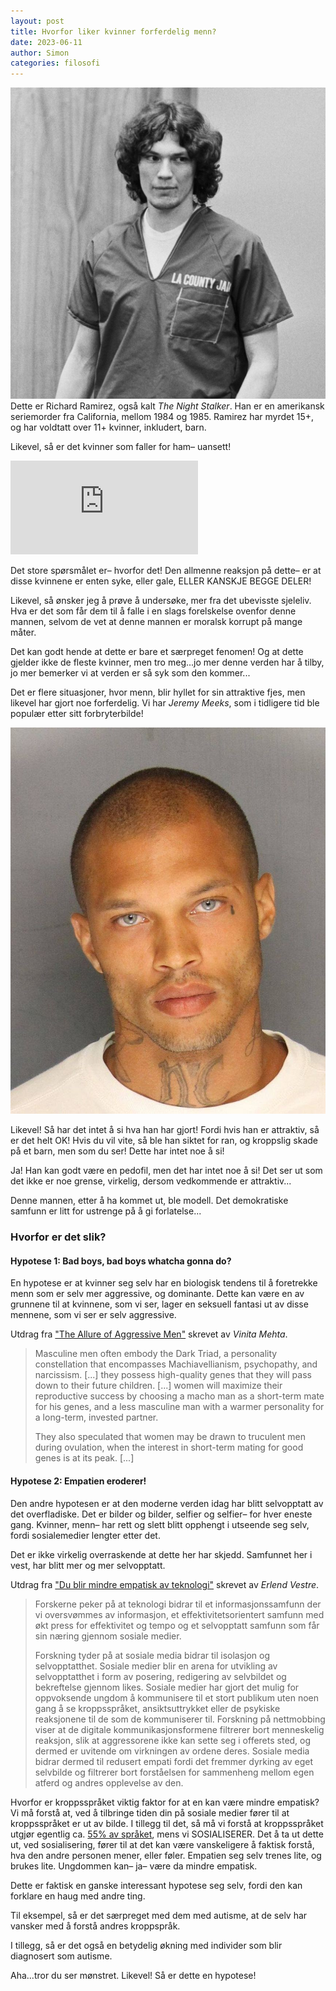 ```yaml
---
layout: post 
title: Hvorfor liker kvinner forferdelig menn?
date: 2023-06-11
author: Simon
categories: filosofi
---
```

![Richard Ramirez](/assets/images/richard_ramirez.jpg)
Dette er Richard Ramirez, også kalt *The Night Stalker*. Han er en amerikansk seriemorder fra California, mellom 1984 og 1985. Ramirez har myrdet 15+, og har voldtatt over 11+ kvinner, inkludert, barn.

Likevel, så er det kvinner som faller for ham– uansett! 

<div class="video-container">
  <iframe src="https://www.youtube-nocookie.com/embed/-Rlm-n3vfVM" frameborder="0" allow="autoplay; encrypted-media" allowfullscreen></iframe>
</div>

Det store spørsmålet er– hvorfor det! Den allmenne reaksjon på dette– er at disse kvinnene er enten syke, eller gale, ELLER KANSKJE BEGGE DELER!

Likevel, så ønsker jeg å prøve å undersøke, mer fra det ubevisste sjeleliv. Hva er det som får dem til å falle i en slags forelskelse ovenfor denne mannen, selvom de vet at denne mannen er moralsk korrupt på mange måter.

Det kan godt hende at dette er bare et særpreget fenomen! Og at dette gjelder ikke de fleste kvinner, men tro meg...jo mer denne verden har å tilby, jo mer bemerker vi at verden er så syk som den kommer...

Det er flere situasjoner, hvor menn, blir hyllet for sin attraktive fjes, men likevel har gjort noe forferdelig. Vi har *Jeremy Meeks*, som i tidligere tid ble populær etter sitt forbryterbilde! 

![Jermey Meeks](/assets/images/jermey_meeks.jpg)

Likevel! Så har det intet å si hva han har gjort! Fordi hvis han er attraktiv, så er det helt OK! Hvis du vil vite, så ble han siktet for ran, og kroppslig skade på et barn, men som du ser! Dette har intet noe å si!

Ja! Han kan godt være en pedofil, men det har intet noe å si! Det ser ut som det ikke er noe grense, virkelig, dersom vedkommende er attraktiv...

Denne mannen, etter å ha kommet ut, ble modell. Det demokratiske samfunn er litt for ustrenge på å gi forlatelse...

### Hvorfor er det slik?

#### Hypotese 1: Bad boys, bad boys whatcha gonna do? 

En hypotese er at kvinner seg selv har en biologisk tendens til å foretrekke menn som er selv mer aggressive, og dominante. Dette kan være en av grunnene til at kvinnene, som vi ser, lager en seksuell fantasi ut av disse mennene, som vi ser er selv aggressive. 

Utdrag fra ["The Allure of Aggressive Men"][1] skrevet av *Vinita Mehta*.

> Masculine men often embody the Dark Triad, a personality constellation that encompasses Machiavellianism, psychopathy, and narcissism. [...] they possess high-quality genes that they will pass down to their future children. [...] women will maximize their reproductive success by choosing a macho man as a short-term mate for his genes, and a less masculine man with a warmer personality for a long-term, invested partner. 
>
> They also speculated that women may be drawn to truculent men during ovulation, when the interest in short-term mating for good genes is at its peak. [...]

#### Hypotese 2: Empatien eroderer!

Den andre hypotesen er at den moderne verden idag har blitt selvopptatt av det overfladiske. Det er bilder og bilder, selfier og selfier– for hver eneste gang. Kvinner, menn– har rett og slett blitt opphengt i utseende seg selv, fordi sosialemedier lengter etter det. 

Det er ikke virkelig overraskende at dette her har skjedd. Samfunnet her i vest, har blitt mer og mer selvopptatt.

Utdrag fra ["Du blir mindre empatisk av teknologi"][2] skrevet av *Erlend Vestre*.

> Forskerne peker på at teknologi bidrar til et informasjonssamfunn der vi oversvømmes av informasjon, et effektivitetsorientert samfunn med økt press for effektivitet og tempo og et selvopptatt samfunn som får sin næring gjennom sosiale medier.
>
> Forskning tyder på at sosiale media bidrar til isolasjon og selvopptatthet. Sosiale medier blir en arena for utvikling av selvopptatthet i form av posering, redigering av selvbildet og bekreftelse gjennom likes. Sosiale medier har gjort det mulig for oppvoksende ungdom å kommunisere til et stort publikum uten noen gang å se kroppsspråket, ansiktsuttrykket eller de psykiske reaksjonene til de som de kommuniserer til. Forskning på nettmobbing viser at de digitale kommunikasjonsformene filtrerer bort menneskelig reaksjon, slik at aggressorene ikke kan sette seg i offerets sted, og dermed er uvitende om virkningen av ordene deres. Sosiale media bidrar dermed til redusert empati fordi det fremmer dyrking av eget selvbilde og filtrerer bort forståelsen for sammenheng mellom egen atferd og andres opplevelse av den.


Hvorfor er kroppsspråket viktig faktor for at en kan være mindre empatisk? Vi må forstå at, ved å tilbringe tiden din på sosiale medier fører til at kroppsspråket er ut av bilde. I tillegg til det, så må vi forstå at kroppsspråket utgjør egentlig ca. [55% av språket][3], mens vi SOSIALISERER. Det å ta ut dette ut, ved sosialisering, fører til at det kan være vanskeligere å faktisk forstå, hva den andre personen mener, eller føler. Empatien seg selv trenes lite, og brukes lite. Ungdommen kan– ja– være da mindre empatisk.

Dette er faktisk en ganske interessant hypotese seg selv, fordi den kan forklare en haug med andre ting. 

Til eksempel, så er det særpreget med dem med autisme, at de selv har vansker med å forstå andres kroppspråk. 

I tillegg, så er det også en betydelig økning med individer som blir diagnosert som autisme.

Aha...tror du ser mønstret. Likevel! Så er dette en hypotese!

[1]: https://www.psychologytoday.com/intl/blog/head-games/201305/the-allure-aggressive-men
[2]: https://dagensperspektiv.no/2017/mindre-empatiske-av-teknologi
[3]: https://online.utpb.edu/about-us/articles/communication/how-much-of-communication-is-nonverbal/
